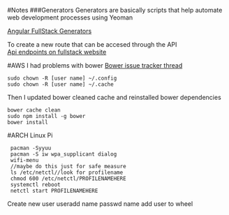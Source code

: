 #Notes
###Generators
Generators are basically scripts that help automate
web development processes using Yeoman  

[Angular FullStack Generators](https://github.com/DaftMonk/generator-angular-fullstack#generators)  

To create a new route that can be accesed through the API  
[Api endpoints on fullstack website](https://github.com/DaftMonk/generator-angular-fullstack#endpoint)


#AWS
I had problems with bower
[Bower issue tracker thread](https://github.com/bower/bower/issues/1607)

    sudo chown -R [user name] ~/.config
    sudo chown -R [user name] ~/.cache
    
Then I updated bower cleaned cache and reinstalled bower dependencies

    bower cache clean
    sudo npm install -g bower
    bower install


#ARCH Linux Pi

     pacman -Syyuu
     pacman -S iw wpa_supplicant dialog
     wifi-menu
     //maybe do this just for safe measure
     ls /etc/netctl//look for profilename
     chmod 600 /etc/netctl/PROFILENAMEHERE
     systemctl reboot
     netctl start PROFILENAMEHERE
     
Create new user
    useradd name
    passwd name
add user to wheel
